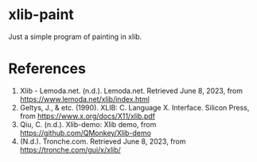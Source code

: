 # xlib-paint
Just a simple program of painting in xlib.
# References
1. Xlib - Lemoda.net. (n.d.). Lemoda.net. Retrieved June 8, 2023, from https://www.lemoda.net/xlib/index.html
2. Geltys, J., & etc. (1990). XLIB: C. Language X. Interface. Silicon Press, from https://www.x.org/docs/X11/xlib.pdf
3. Qiu, C. (n.d.). Xlib-demo: Xlib demo, from https://github.com/QMonkey/Xlib-demo
4. (N.d.). Tronche.com. Retrieved June 8, 2023, from https://tronche.com/gui/x/xlib/

